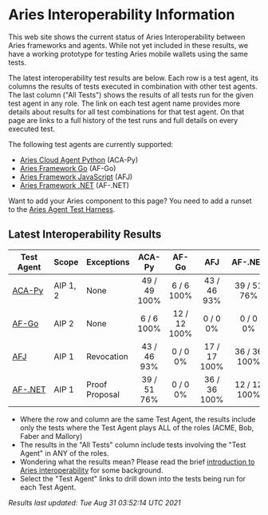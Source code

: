 # Aries Interoperability Information


This web site shows the current status of Aries Interoperability between Aries frameworks and agents. While
not yet included in these results, we have a working prototype for testing Aries mobile wallets using the
same tests.

The latest interoperability test results are below. Each row is a test agent, its columns
the results of tests executed in combination with other test agents.
The last column ("All Tests") shows the results of all tests run for the given test agent in any role. The link on each test
agent name provides more details about results for all test combinations for that test agent. On
that page are links to a full history of the test runs and full details on every executed test. 

The following test agents are currently supported:

- [Aries Cloud Agent Python](https://github.com/hyperledger/aries-cloudagent-python) (ACA-Py)
- [Aries Framework Go](https://github.com/hyperledger/aries-framework-go) (AF-Go)
- [Aries Framework JavaScript](https://github.com/hyperledger/aries-framework-javascript) (AFJ)
- [Aries Framework .NET](https://github.com/hyperledger/aries-framework-dotnet) (AF-.NET)

Want to add your Aries component to this page? You need to add a runset to the
[Aries Agent Test Harness](https://github.com/hyperledger/aries-agent-test-harness).

## Latest Interoperability Results

| Test Agent | Scope | Exceptions | ACA-Py | AF-Go | AFJ | AF-.NET | **All Tests** |
| ----- | ----- | ----- | :----: | :----: | :----: | :----: | :----: |
| [ACA-Py](acapy.md)| AIP 1, 2 | None | 49 / 49<br>100% | 6 / 6<br>100% | 43 / 46<br>93% | 39 / 51<br>76% | **125 / 140<br>89%** |
| [AF-Go](afgo.md)| AIP 2 | None | 6 / 6<br>100% | 12 / 12<br>100% | 0 / 0<br>0% | 0 / 0<br>0% | **18 / 18<br>100%** |
| [AFJ](javascript.md)| AIP 1 | Revocation | 43 / 46<br>93% | 0 / 0<br>0% | 17 / 17<br>100% | 36 / 36<br>100% | **84 / 87<br>96%** |
| [AF-.NET](dotnet.md)| AIP 1 | Proof Proposal | 39 / 51<br>76% | 0 / 0<br>0% | 36 / 36<br>100% | 12 / 12<br>100% | **75 / 87<br>86%** |

- Where the row and column are the same Test Agent, the results include only the tests where the Test Agent plays ALL of the roles (ACME, Bob, Faber and Mallory)
- The results in the "All Tests" column include tests involving the "Test Agent" in ANY of the roles.
- Wondering what the results mean? Please read the brief [introduction to Aries interoperability](aries-interop-intro.md) for some background.
- Select the "Test Agent" links to drill down into the tests being run for each Test Agent.


*Results last updated: Tue Aug 31 03:52:14 UTC 2021*

